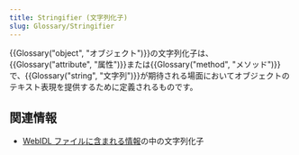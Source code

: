```yaml
---
title: Stringifier (文字列化子)
slug: Glossary/Stringifier
---
```


{{Glossary("object", "オブジェクト")}}の文字列化子は、{{Glossary("attribute", "属性")}}または{{Glossary("method", "メソッド")}}で、{{Glossary("string", "文字列")}}が期待される場面においてオブジェクトのテキスト表現を提供するために定義されるものです。

## 関連情報

- [WebIDL ファイルに含まれる情報](/ja/docs/MDN/Contribute/Howto/Write_an_API_reference/Information_contained_in_a_WebIDL_file#stringifier)の中の文字列化子
